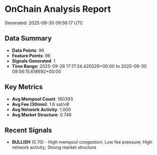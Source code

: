 # OnChain Analysis Report
Generated: 2025-09-30 09:56:17 UTC

## Data Summary
- **Data Points**: 96
- **Feature Points**: 96
- **Signals Generated**: 1
- **Time Range**: 2025-09-28 17:17:24.420029+00:00 to 2025-09-30 09:56:15.618692+00:00

## Key Metrics
- **Avg Mempool Count**: 160393
- **Avg Fee (30min)**: 1.6 sat/vB
- **Avg Network Activity**: 1.000
- **Avg Market Structure**: 0.748

## Recent Signals
- **BULLISH** (0.70) - High mempool congestion; Low fee pressure; High network activity; Strong market structure
